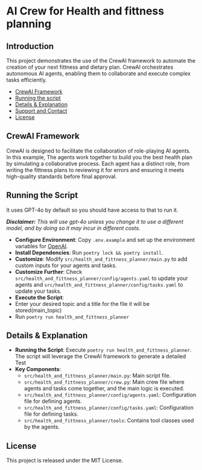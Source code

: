 # AI Crew for Health and fittness planning
## Introduction
This project demonstrates the use of the CrewAI framework to automate the creation of your next fittness and dietary plan. CrewAI orchestrates autonomous AI agents, enabling them to collaborate and execute complex tasks efficiently.


- [CrewAI Framework](#crewai-framework)
- [Running the script](#running-the-script)
- [Details & Explanation](#details--explanation)
- [Support and Contact](#support-and-contact)
- [License](#license)

## CrewAI Framework
CrewAI is designed to facilitate the collaboration of role-playing AI agents. In this example, The agents work together to build you the best health plan by simulating a collaborative process. Each agent has a distinct role, from writing the fittness plans to reviewing it for errors and ensuring it meets high-quality standards before final approval.


## Running the Script
It uses GPT-4o by default so you should have access to that to run it.

***Disclaimer:** This will use gpt-4o unless you change it to use a different model, and by doing so it may incur in different costs.*

- **Configure Environment**: Copy `.env.example` and set up the environment variables for [OpenAI](https://platform.openai.com/api-keys).
- **Install Dependencies**: Run `poetry lock && poetry install`.
- **Customize**: Modify `src/health_and_fittness_planner/main.py` to add custom inputs for your agents and tasks.
- **Customize Further**: Check `src/health_and_fittness_planner/config/agents.yaml` to update your agents and `src/health_and_fittness_planner/config/tasks.yaml` to update your tasks.
- **Execute the Script**:
- Enter your desired topic and a title for the file it will be stored(main_topic)
- Run `poetry run health_and_fittness_planner` 

## Details & Explanation
- **Running the Script**: Execute `poetry run health_and_fittness_planner`. The script will leverage the CrewAI framework to generate a detailed Test
- **Key Components**:
  - `src/health_and_fittness_planner/main.py`: Main script file.
  - `src/health_and_fittness_planner/crew.py`: Main crew file where agents and tasks come together, and the main logic is executed.
  - `src/health_and_fittness_planner/config/agents.yaml`: Configuration file for defining agents.
  - `src/health_and_fittness_planner/config/tasks.yaml`: Configuration file for defining tasks.
  - `src/health_and_fittness_planner/tools`: Contains tool classes used by the agents.

## License
This project is released under the MIT License.
